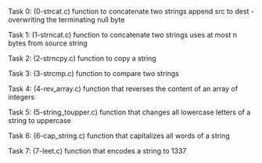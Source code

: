 Task 0: (0-strcat.c)
function to concatenate two strings
append src to dest - overwriting the terminating null byte

Task 1: (1-strncat.c)
function to concatenate two strings
uses at most n bytes from source string

Task 2: (2-strncpy.c)
function to copy a string

Task 3:  (3-strcmp.c)
function to compare two strings

Task 4: (4-rev_array.c)
function that reverses the content of an array of integers

Task 5: (5-string_toupper.c)
function that changes all lowercase letters of a string to uppercase

Task 6: (6-cap_string.c)
function that capitalizes all words of a string

Task 7: (7-leet.c)
function that encodes a string to 1337
